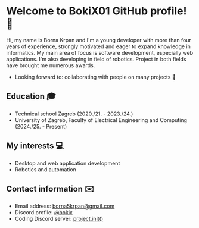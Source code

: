 # Welcome to BokiX01 GitHub profile! 👋

Hi, my name is Borna Krpan and I'm a young developer with more than four years of experience, strongly motivated and eager to expand knowledge in informatics.
My main area of focus is software development, especially web applications. I'm also developing in field of robotics. Project in both fields have brought me numerous awards.

- Looking forward to: collaborating with people on many projects 🤝

## Education 🎓
- Technical school Zagreb (2020./21. - 2023./24.)
- University of Zagreb, Faculty of Electrical Engineering and Computing (2024./25. - Present)

## My interests 💻
-  Desktop and web application development
-  Robotics and automation

## Contact information ✉️
- Email address: borna5krpan@gmail.com
- Discord profile: [@bokix](https://discord.com/users/429328860648308766)
- Coding Discord server: [project.init()](https://discord.gg/EkUhXr5qKH)
